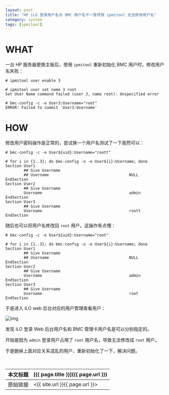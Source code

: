 ```yaml
---
layout: post
title: "HP iLO 登录用户名与 BMC 用户名不一致导致 ipmitool 无法修改用户名"
category: system
tags: [ipmitool]
---
```


# WHAT

一台 HP 服务器更换主板后，使用 `ipmitool` 重新初始化 BMC 用户时，修改用户名失败：

    # ipmitool user enable 3

    # ipmitool user set name 3 root
    Set User Name command failed (user 3, name root): Unspecified error

    # bmc-config -c -e User3:Username="root"
    ERROR: Failed to commit `User3:Username'

# HOW

修改用户密码操作是正常的，尝试换一个用户名测试了一下竟然可以：

    # bmc-config -c -e User${uid}:Username="roott"

    # for i in {1..3}; do bmc-config -o -e User${i}:Username; done
    Section User1
            ## Give Username
            ## Username                                   NULL
    EndSection
    Section User2
            ## Give Username
            Username                                      admin
    EndSection
    Section User3
            ## Give Username
            Username                                      roott
    EndSection

随后也可以将用户名修改回 `root` 用户，这操作有点懵：

    # bmc-config -c -e User${uid}:Username="root"

    # for i in {1..3}; do bmc-config -o -e User${i}:Username; done
    Section User1
            ## Give Username
            ## Username                                   NULL
    EndSection
    Section User2
            ## Give Username
            Username                                      admin
    EndSection
    Section User3
            ## Give Username
            Username                                      root
    EndSection

于是进入 iLO web 后台对应的用户管理查看用户：

![img](https://i.imgur.com/dqfABVM.png)

发现 iLO 登录 Web 后台用户名和 BMC 管理卡用户名是可以分别指定的。

开始是因为 `admin` 登录用户占用了 `root` 用户名，导致无法修改成 `root` 用户。

于是删掉上面对应关系混乱的用户，重新初始化了一下，解决问题。

<br/>

本文标题 | [{{ page.title }}]({{ page.url }})
-------- |:--------
原始链接 | <{{ site.url }}{{ page.url }}>